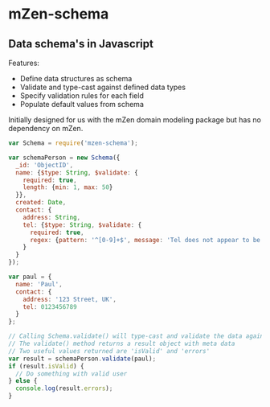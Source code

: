 # mZen-schema
## Data schema's in Javascript

Features:
  - Define data structures as schema
  - Validate and type-cast against defined data types
  - Specify validation rules for each field
  - Populate default values from schema

Initially designed for us with the mZen domain modeling package but has no dependency on mZen.


```javascript
var Schema = require('mzen-schema');

var schemaPerson = new Schema({
  _id: 'ObjectID',
  name: {$type: String, $validate: {
    required: true,
    length: {min: 1, max: 50} 
  }},
  created: Date,
  contact: {
    address: String,
    tel: {$type: String, $validate: {
      required: true,
      regex: {pattern: '^[0-9]+$', message: 'Tel does not appear to be valid'} 
    }
  }
});

var paul = {
  name: 'Paul',
  contact: {
    address: '123 Street, UK',
    tel: 0123456789
  }
};

// Calling Schema.validate() will type-cast and validate the data against the schema
// The validate() method returns a result object with meta data
// Two useful values returned are 'isValid' and 'errors'
var result = schemaPerson.validate(paul);
if (result.isValid) {
  // Do something with valid user
} else {
  console.log(result.errors);
}
```
